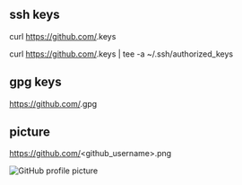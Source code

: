 
## ssh keys
curl https://github.com/<username>.keys

curl https://github.com/<username>.keys | tee -a ~/.ssh/authorized_keys

## gpg keys
https://github.com/<username>.gpg

## picture
https://github.com/<github_username>.png

![GitHub profile picture](https://github.com/d4sw4r.png)